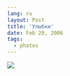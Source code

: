 ```yaml
---
lang: ru
layout: Post
title: 'Улыбки'
date: Feb 20, 2006
tags:
  - photos
---
```


![](/images/blog/F0090-0002.jpg)

